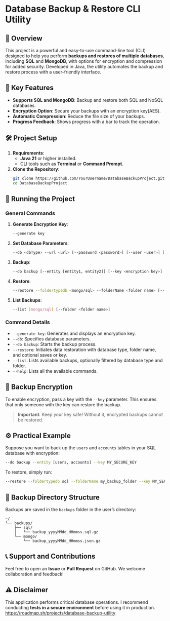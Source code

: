 
# Database Backup & Restore CLI Utility

## 📖 Overview
This project is a powerful and easy-to-use command-line tool (CLI) designed to help you perform **backups and restores of multiple databases**, including **SQL** and **MongoDB**, with options for encryption and compression for added security. Developed in Java, the utility automates the backup and restore process with a user-friendly interface.

## 🌟 Key Features
- **Supports SQL and MongoDB**: Backup and restore both SQL and NoSQL databases.
- **Encryption Option**: Secure your backups with an encryption key(AES).
- **Automatic Compression**: Reduce the file size of your backups.
- **Progress Feedback**: Shows progress with a bar to track the operation.

## 🛠️ Project Setup
1. **Requirements**:
    - **Java 21** or higher installed.
    - CLI tools such as **Terminal** or **Command Prompt**.
2. **Clone the Repository**:
   ```bash
   git clone https://github.com/YourUsername/DatabaseBackupProject.git
   cd DatabaseBackupProject
   ```

## 🚀 Running the Project
### General Commands

1. **Generate Encryption Key**:
   ```bash
   --generate key
   ```

2. **Set Database Parameters**:
   ```bash
   --db <dbType> --url <url> [--password <password>] [--user <user>] [--dbName <database name>]
   ```

3. **Backup**:
   ```bash
   --do backup [--entity [entity1, entity2]] [--key <encryption key>]
   ```

4. **Restore**:
   ```bash
   --restore --foldertypedb <mongo/sql> --folderName <folder name> [--saves [save1, save2]] [--key <encryption key>]
   ```

5. **List Backups**:
   ```bash
   --list [mongo/sql] [--folder <folder name>]
   ```

### Command Details

- `--generate key`: Generates and displays an encryption key.
- `--db`: Specifies database parameters.
- `--do backup`: Starts the backup process.
- `--restore`: Initiates data restoration with database type, folder name, and optional saves or key.
- `--list`: Lists available backups, optionally filtered by database type and folder.
- `--help`: Lists all the available commands.
## 🔑 Backup Encryption
To enable encryption, pass a key with the `--key` parameter. This ensures that only someone with the key can restore the backup.

> **Important**: Keep your key safe! Without it, encrypted backups cannot be restored.

## ⚙️ Practical Example

Suppose you want to back up the `users` and `accounts` tables in your SQL database with encryption:
```bash
--do backup --entity [users, accounts] --key MY_SECURE_KEY
```

To restore, simply run:
```bash
--restore --foldertypedb sql --folderName my_backup_folder --key MY_SECURE_KEY
```

## 📂 Backup Directory Structure
Backups are saved in the `backups` folder in the user’s directory:
```
~/
└── backups/
    ├── sql/
    │   └── backup_yyyyMMdd_HHmmss.sql.gz
    └── mongo/
        └── backup_yyyyMMdd_HHmmss.json.gz
```

## 📞 Support and Contributions
Feel free to open an **Issue** or **Pull Request** on GitHub. We welcome collaboration and feedback!

## ⚠️ Disclaimer
This application performs critical database operations. I recommend conducting **tests in a secure environment** before using it in production.
https://roadmap.sh/projects/database-backup-utility
